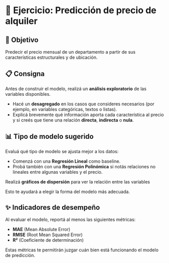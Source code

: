 # 🧠 Ejercicio: Predicción de precio de alquiler

## 🌟 Objetivo

Predecir el precio mensual de un departamento a partir de sus características estructurales y de ubicación.

## 📋 Consigna

Antes de construir el modelo, realizá un **análisis exploratorio** de las variables disponibles.

* Hacé un **desagregado** en los casos que consideres necesarios (por ejemplo, en variables categóricas, textos o listas).
* Explicá brevemente qué información aporta cada característica al precio y si creés que tiene una relación **directa**, **indirecta** o **nula**.

## 📊 Tipo de modelo sugerido

Evaluá qué tipo de modelo se ajusta mejor a los datos:

* Comenzá con una **Regresión Lineal** como baseline.
* Probá también con una **Regresión Polinómica** si notás relaciones no lineales entre algunas variables y el precio.

Realizá **gráficos de dispersión** para ver la relación entre las variables

Esto te ayudará a elegir la forma del modelo más adecuada.

## ✨ Indicadores de desempeño

Al evaluar el modelo, reportá al menos las siguientes métricas:

* **MAE** (Mean Absolute Error)
* **RMSE** (Root Mean Squared Error)
* **R²** (Coeficiente de determinación)

Estas métricas te permitirán juzgar cuán bien está funcionando el modelo de predicción.
